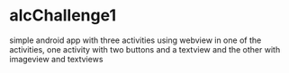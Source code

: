 # alcChallenge1
simple android app with three activities using webview in one of the activities,
one activity with two buttons and a textview
and the other with imageview and textviews
